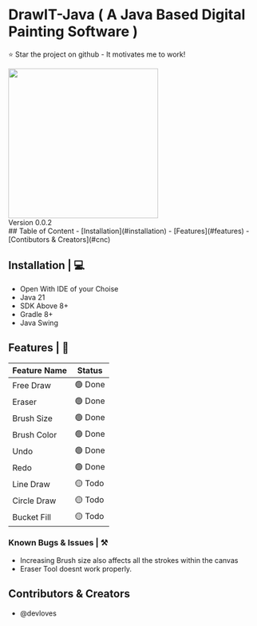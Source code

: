 # DrawIT-Java ( A Java Based Digital Painting Software )

:star: Star the project on github - It motivates me to work!
<div style="display: flex">
  <div>
    <img src='https://github.com/devloves/drawitjava/assets/65783463/461a20d3-dc95-47ae-ae97-2fda44e0a3f0' width='300'>
    <br>
    Version 0.0.2
  </div>
</div>
## Table of Content
- [Installation](#installation)
- [Features](#features)
- [Contibutors & Creators](#cnc)

## Installation | 💻

- Open With IDE of your Choise
- Java 21
- SDK Above 8+
- Gradle 8+
- Java Swing

## Features | 📃

| Feature Name | Status  |
|--------------|---------|
| Free Draw    | 🟢 Done |
| Eraser       | 🟢 Done |
| Brush Size   | 🟢 Done |
| Brush Color   | 🟢 Done |
| Undo | 🟢 Done |
| Redo  | 🟢 Done |
| Line Draw  | 🟡 Todo |
| Circle Draw  | 🟡 Todo |
| Bucket Fill  | 🟡 Todo |

### Known Bugs & Issues | ⚒️
- Increasing Brush size also affects all the strokes within the canvas
- Eraser Tool doesnt work properly.

## Contributors & Creators
- @devloves
